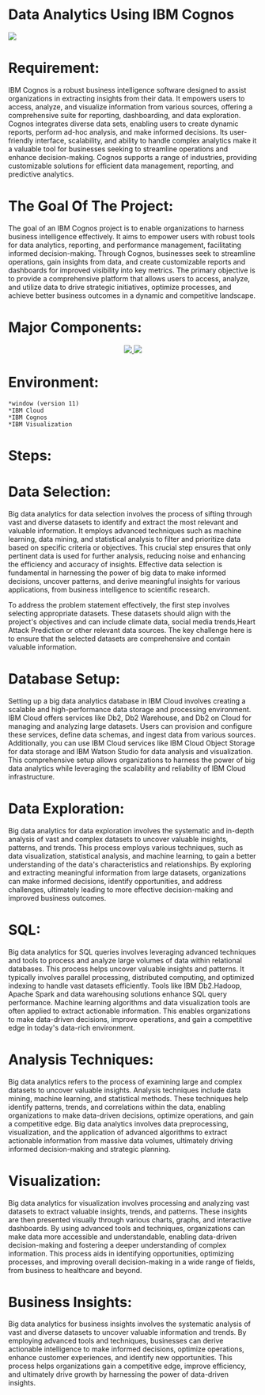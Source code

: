 # Data Analytics Using IBM Cognos 
     

 <img src="https://tadviser.ru/images/4/4c/Ibm_cognos_pic.png">

 # Requirement:
IBM Cognos is a robust business intelligence software designed to assist organizations in extracting insights from their data. It empowers users to access, analyze, and visualize information from various sources, offering a comprehensive suite for reporting, dashboarding, and data exploration. Cognos integrates diverse data sets, enabling users to create dynamic reports, perform ad-hoc analysis, and make informed decisions. Its user-friendly interface, scalability, and ability to handle complex analytics make it a valuable tool for businesses seeking to streamline operations and enhance decision-making. Cognos supports a range of industries, providing customizable solutions for efficient data management, reporting, and predictive analytics.

 # The Goal Of The Project:  
The goal of an IBM Cognos project is to enable organizations to harness business intelligence effectively. It aims to empower users with robust tools for data analytics, reporting, and performance management, facilitating informed decision-making. Through Cognos, businesses seek to streamline operations, gain insights from data, and create customizable reports and dashboards for improved visibility into key metrics. The primary objective is to provide a comprehensive platform that allows users to access, analyze, and utilize data to drive strategic initiatives, optimize processes, and achieve better business outcomes in a dynamic and competitive landscape.

# Major Components:
<p align="center">
<a href="#">
<img src="https://cfvod.kaltura.com/p/1773841/sp/177384100/thumbnail/entry_id/1_1s5pybkc/version/100001/width/478/height/269/width/478/height/269/type/3/quality/100">
</a>
<a href="#">
<img src="https://media.geeksforgeeks.org/wp-content/cdn-uploads/20210705144258/What-is-Data-Visualization-and-Why-is-It-Important.png" />
</a>
</p>

# Environment:
    *window (version 11)
    *IBM Cloud
    *IBM Cognos
    *IBM Visualization

# Steps:

# Data Selection:

Big data analytics for data selection involves the process of sifting through vast and diverse datasets to identify and extract the most relevant and valuable information. It employs advanced techniques such as machine learning, data mining, and statistical analysis to filter and prioritize data based on specific criteria or objectives. This crucial step ensures that only pertinent data is used for further analysis, reducing noise and enhancing the efficiency and accuracy of insights. Effective data selection is fundamental in harnessing the power of big data to make informed decisions, uncover patterns, and derive meaningful insights for various applications, from business intelligence to scientific research.

To address the problem statement effectively, the first step involves selecting appropriate datasets. These datasets should align with the project's objectives and can include climate data, social media trends,Heart Attack Prediction or other relevant data sources. The key challenge here is to ensure that the selected datasets are comprehensive and contain valuable information.

# Database Setup:

Setting up a big data analytics database in IBM Cloud involves creating a scalable and high-performance data storage and processing environment. IBM Cloud offers services like Db2, Db2 Warehouse, and Db2 on Cloud for managing and analyzing large datasets. Users can provision and configure these services, define data schemas, and ingest data from various sources. Additionally, you can use IBM Cloud services like IBM Cloud Object Storage for data storage and IBM Watson Studio for data analysis and visualization. This comprehensive setup allows organizations to harness the power of big data analytics while leveraging the scalability and reliability of IBM Cloud infrastructure.


# Data Exploration:

Big data analytics for data exploration involves the systematic and in-depth analysis of vast and complex datasets to uncover valuable insights, patterns, and trends. This process employs various techniques, such as data visualization, statistical analysis, and machine learning, to gain a better understanding of the data's characteristics and relationships. By exploring and extracting meaningful information from large datasets, organizations can make informed decisions, identify opportunities, and address challenges, ultimately leading to more effective decision-making and improved business outcomes.

# SQL:
Big data analytics for SQL queries involves leveraging advanced techniques and tools to process and analyze large volumes of data within relational databases. This process helps uncover valuable insights and patterns. It typically involves parallel processing, distributed computing, and optimized indexing to handle vast datasets efficiently. Tools like  IBM Db2.Hadoop, Apache Spark and data warehousing solutions enhance SQL query performance. Machine learning algorithms and data visualization tools are often applied to extract actionable information. This enables organizations to make data-driven decisions, improve operations, and gain a competitive edge in today's data-rich environment.

# Analysis Techniques:

Big data analytics refers to the process of examining large and complex datasets to uncover valuable insights. Analysis techniques include data mining, machine learning, and statistical methods. These techniques help identify patterns, trends, and correlations within the data, enabling organizations to make data-driven decisions, optimize operations, and gain a competitive edge. Big data analytics involves data preprocessing, visualization, and the application of advanced algorithms to extract actionable information from massive data volumes, ultimately driving informed decision-making and strategic planning.

# Visualization:

Big data analytics for visualization involves processing and analyzing vast datasets to extract valuable insights, trends, and patterns. These insights are then presented visually through various charts, graphs, and interactive dashboards. By using advanced tools and techniques, organizations can make data more accessible and understandable, enabling data-driven decision-making and fostering a deeper understanding of complex information. This process aids in identifying opportunities, optimizing processes, and improving overall decision-making in a wide range of fields, from business to healthcare and beyond.

# Business Insights:

Big data analytics for business insights involves the systematic analysis of vast and diverse datasets to uncover valuable information and trends. By employing advanced tools and techniques, businesses can derive actionable intelligence to make informed decisions, optimize operations, enhance customer experiences, and identify new opportunities. This process helps organizations gain a competitive edge, improve efficiency, and ultimately drive growth by harnessing the power of data-driven insights.

